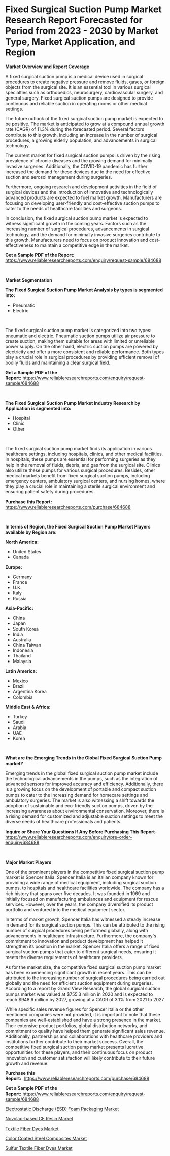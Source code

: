 <p><h1>Fixed Surgical Suction Pump Market Research Report Forecasted for Period from 2023 -  2030 by Market Type, Market Application, and Region</h1></p><p><strong>Market Overview and Report Coverage</strong></p>
<p><p>A fixed surgical suction pump is a medical device used in surgical procedures to create negative pressure and remove fluids, gases, or foreign objects from the surgical site. It is an essential tool in various surgical specialties such as orthopedics, neurosurgery, cardiovascular surgery, and general surgery. Fixed surgical suction pumps are designed to provide continuous and reliable suction in operating rooms or other medical settings.</p><p>The future outlook of the fixed surgical suction pump market is expected to be positive. The market is anticipated to grow at a compound annual growth rate (CAGR) of 11.3% during the forecasted period. Several factors contribute to this growth, including an increase in the number of surgical procedures, a growing elderly population, and advancements in surgical technology.</p><p>The current market for fixed surgical suction pumps is driven by the rising prevalence of chronic diseases and the growing demand for minimally invasive surgeries. Additionally, the COVID-19 pandemic has further increased the demand for these devices due to the need for effective suction and aerosol management during surgeries.</p><p>Furthermore, ongoing research and development activities in the field of surgical devices and the introduction of innovative and technologically advanced products are expected to fuel market growth. Manufacturers are focusing on developing user-friendly and cost-effective suction pumps to cater to the needs of healthcare facilities and surgeons.</p><p>In conclusion, the fixed surgical suction pump market is expected to witness significant growth in the coming years. Factors such as the increasing number of surgical procedures, advancements in surgical technology, and the demand for minimally invasive surgeries contribute to this growth. Manufacturers need to focus on product innovation and cost-effectiveness to maintain a competitive edge in the market.</p></p>
<p><strong>Get a Sample PDF of the Report:</strong> <a href="https://www.reliableresearchreports.com/enquiry/request-sample/684688">https://www.reliableresearchreports.com/enquiry/request-sample/684688</a></p>
<p>&nbsp;</p>
<p><strong>Market Segmentation</strong></p>
<p><strong>The Fixed Surgical Suction Pump Market Analysis by types is segmented into:</strong></p>
<p><ul><li>Pneumatic</li><li>Electric</li></ul></p>
<p>&nbsp;</p>
<p><p>The fixed surgical suction pump market is categorized into two types: pneumatic and electric. Pneumatic suction pumps utilize air pressure to create suction, making them suitable for areas with limited or unreliable power supply. On the other hand, electric suction pumps are powered by electricity and offer a more consistent and reliable performance. Both types play a crucial role in surgical procedures by providing efficient removal of bodily fluids and maintaining a clear surgical field.</p></p>
<p><strong>Get a Sample PDF of the Report:</strong>&nbsp;<a href="https://www.reliableresearchreports.com/enquiry/request-sample/684688">https://www.reliableresearchreports.com/enquiry/request-sample/684688</a></p>
<p>&nbsp;</p>
<p><strong>The Fixed Surgical Suction Pump Market Industry Research by Application is segmented into:</strong></p>
<p><ul><li>Hospital</li><li>Clinic</li><li>Other</li></ul></p>
<p>&nbsp;</p>
<p><p>The fixed surgical suction pump market finds its application in various healthcare settings, including hospitals, clinics, and other medical facilities. In hospitals, these pumps are essential for performing surgeries as they help in the removal of fluids, debris, and gas from the surgical site. Clinics also utilize these pumps for various surgical procedures. Besides, other medical markets benefit from fixed surgical suction pumps, including emergency centers, ambulatory surgical centers, and nursing homes, where they play a crucial role in maintaining a sterile surgical environment and ensuring patient safety during procedures.</p></p>
<p><strong>Purchase this Report:</strong>&nbsp; <a href="https://www.reliableresearchreports.com/purchase/684688">https://www.reliableresearchreports.com/purchase/684688</a></p>
<p>&nbsp;</p>
<p><strong>In terms of Region, the Fixed Surgical Suction Pump Market Players available by Region are:</strong></p>
<p>
    <p> <strong> North America: </strong>
        <ul>
            <li>United States</li>
            <li>Canada</li>
        </ul>
        </p> 
    <p> <strong> Europe: </strong>
        <ul>
            <li>Germany</li>
            <li>France</li>
            <li>U.K.</li>
            <li>Italy</li>
            <li>Russia</li>
        </ul>
        </p> 
    <p> <strong> Asia-Pacific: </strong>
        <ul>
            <li>China</li>
            <li>Japan</li>
            <li>South Korea</li>
            <li>India</li>
            <li>Australia</li>
            <li>China Taiwan</li>
            <li>Indonesia</li>
            <li>Thailand</li>
            <li>Malaysia</li>
        </ul>
        </p> 
    <p> <strong> Latin America: </strong>
        <ul>
            <li>Mexico</li>
            <li>Brazil</li>
            <li>Argentina Korea</li>
            <li>Colombia</li>
        </ul>
        </p> 
    <p> <strong> Middle East & Africa: </strong>
        <ul>
            <li>Turkey</li>
            <li>Saudi</li>
            <li>Arabia</li>
            <li>UAE</li>
            <li>Korea</li>
        </ul>
    </p>
    </p>
<p>&nbsp;</p>
<p><strong>What are the Emerging Trends in the Global Fixed Surgical Suction Pump market?</strong></p>
<p><p>Emerging trends in the global fixed surgical suction pump market include the technological advancements in the pumps, such as the integration of advanced sensors for improved accuracy and efficiency. Additionally, there is a growing focus on the development of portable and compact suction pumps to cater to the increasing demand for homecare settings and ambulatory surgeries. The market is also witnessing a shift towards the adoption of sustainable and eco-friendly suction pumps, driven by the increasing awareness about environmental conservation. Moreover, there is a rising demand for customized and adjustable suction settings to meet the diverse needs of healthcare professionals and patients.</p></p>
<p><strong>Inquire or Share Your Questions If Any Before Purchasing This Report</strong>- <a href="https://www.reliableresearchreports.com/enquiry/pre-order-enquiry/684688">https://www.reliableresearchreports.com/enquiry/pre-order-enquiry/684688</a></p>
<p>&nbsp;</p>
<p><strong>Major Market Players</strong></p>
<p><p>One of the prominent players in the competitive fixed surgical suction pump market is Spencer Italia. Spencer Italia is an Italian company known for providing a wide range of medical equipment, including surgical suction pumps, to hospitals and healthcare facilities worldwide. The company has a rich history that spans over five decades. It was founded in 1969 and initially focused on manufacturing ambulances and equipment for rescue services. However, over the years, the company diversified its product portfolio and ventured into the medical equipment sector.</p><p>In terms of market growth, Spencer Italia has witnessed a steady increase in demand for its surgical suction pumps. This can be attributed to the rising number of surgical procedures being performed globally, along with advancements in healthcare infrastructure. Furthermore, the company's commitment to innovation and product development has helped it strengthen its position in the market. Spencer Italia offers a range of fixed surgical suction pumps that cater to different surgical needs, ensuring it meets the diverse requirements of healthcare providers.</p><p>As for the market size, the competitive fixed surgical suction pump market has been experiencing significant growth in recent years. This can be attributed to the increasing number of surgical procedures being carried out globally and the need for efficient suction equipment during surgeries. According to a report by Grand View Research, the global surgical suction pumps market was valued at $755.3 million in 2020 and is expected to reach $948.6 million by 2027, growing at a CAGR of 3.1% from 2021 to 2027.</p><p>While specific sales revenue figures for Spencer Italia or the other mentioned companies were not provided, it is important to note that these companies are well-established and have a strong presence in the market. Their extensive product portfolios, global distribution networks, and commitment to quality have helped them generate significant sales revenue. Additionally, partnerships and collaborations with healthcare providers and institutions further contribute to their market success. Overall, the competitive fixed surgical suction pump market presents lucrative opportunities for these players, and their continuous focus on product innovation and customer satisfaction will likely contribute to their future growth and revenue.</p></p>
<p><strong>Purchase this Report:</strong>&nbsp;&nbsp;<a href="https://www.reliableresearchreports.com/purchase/684688">https://www.reliableresearchreports.com/purchase/684688</a></p>
<p></p>
<p><strong>Get a Sample PDF of the Report:</strong>&nbsp;<a href="https://www.reliableresearchreports.com/enquiry/request-sample/684688">https://www.reliableresearchreports.com/enquiry/request-sample/684688</a></p>
<p><p><a href="https://medium.com/@candaceking17/electrostatic-discharge-esd-foam-packaging-market-size-cagr-trends-2024-2030-3115f9da757e">Electrostatic Discharge (ESD) Foam Packaging Market</a></p><p><a href="https://medium.com/@tiannathiel2023/novolac-based-ce-resin-market-the-key-to-successful-business-strategy-forecast-till-2030-d7ba2bb93879">Novolac-based CE Resin Market</a></p><p><a href="https://medium.com/@hazelharvey1918/textile-fiber-dyes-market-trends-and-market-analysis-forecasted-for-period-2023-2030-71b74bac91f2">Textile Fiber Dyes Market</a></p><p><a href="https://medium.com/@gerardowolf/color-coated-steel-composites-market-size-reveals-the-best-marketing-channels-in-global-industry-42ff94a427cc">Color Coated Steel Composites Market</a></p><p><a href="https://medium.com/@kyliebodei/sulfur-textile-fiber-dyes-market-insights-into-market-cagr-market-trends-and-growth-strategies-b4c23f6cf2d4">Sulfur Textile Fiber Dyes Market</a></p></p>